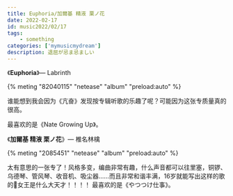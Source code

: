 ```yaml
---
title: Euphoria/加爾基 精液 栗ノ花
date: 2022-02-17
id: music2022/02/17
tags:  
    - something
categories: ['mymusicmydream']
description: 退屈が忌ま忌ましい
---
```

《**Euphoria**》— Labrinth

{% meting "82040115" "netease" "album"  "preload:auto" %}

谁能想到我会因为《亢奋》发现按专辑听歌的乐趣了呢？可能因为这张专质量真的很高。

最喜欢的是《Nate Growing Up》。

《**加爾基 精液 栗ノ花**》— 椎名林檎

{% meting "2085451" "netease" "album"  "preload:auto" %}

太有意思的一张专了！风格多变，编曲非常有趣，什么声音都可以往里塞，铜锣、乌德琴、管风琴、收音机、吸尘器……而且非常和谐丰满，16岁就能写出这样的歌的🍎女王是什么大天才！！！！
最喜欢的是《やつつけ仕事》。